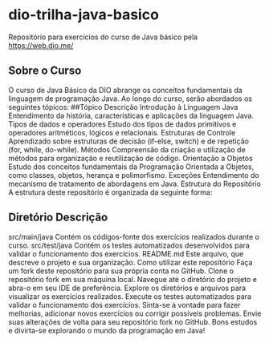 # dio-trilha-java-basico
Repositório para exercícios do curso de Java básico pela https://web.dio.me/
## Sobre o Curso
O curso de Java Básico da DIO abrange os conceitos fundamentais da linguagem de programação Java. Ao longo do curso, serão abordados os seguintes tópicos:
##Tópico	Descrição
 Introdução à Linguagem Java	Entendimento da história, características e aplicações da linguagem Java.
Tipos de dados e operadores	Estudo dos tipos de dados primitivos e operadores aritméticos, lógicos e relacionais.
Estruturas de Controle	Aprendizado sobre estruturas de decisão (if-else, switch) e de repetição (for, while, do-while).
Métodos	Compreensão da criação e utilização de métodos para organização e reutilização de código.
Orientação a Objetos	Estudo dos conceitos fundamentais da Programação Orientada a Objetos, como classes, objetos, herança e polimorfismo.
Exceções	Entendimento do mecanismo de tratamento de abordagens em Java.
Estrutura do Repositório
A estrutura deste repositório é organizada da seguinte forma:

## Diretório	Descrição
src/main/java	Contém os códigos-fonte dos exercícios realizados durante o curso.
src/test/java	Contém os testes automatizados desenvolvidos para validar o funcionamento dos exercícios.
README.md	Este arquivo, que descreve o projeto e sua organização.
Como utilizar este repositório
Faça um fork deste repositório para sua própria conta no GitHub.
Clone o repositório fork em sua máquina local.
Navegue até o diretório do projeto e abra-o em seu IDE de preferência.
Explore os diretórios e arquivos para visualizar os exercícios realizados.
Execute os testes automatizados para validar o funcionamento dos exercícios.
Sinta-se à vontade para fazer melhorias, adicionar novos exercícios ou corrigir possíveis problemas.
Envie suas alterações de volta para seu repositório fork no GitHub.
Bons estudos e divirta-se explorando o mundo da programação em Java!

